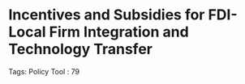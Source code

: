 # Incentives and Subsidies for FDI-Local Firm Integration and Technology Transfer

Tags: Policy Tool
: 79